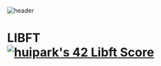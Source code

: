 ![header](https://capsule-render.vercel.app/api?type=waving&height=300&color=0:F0F8FF,100:a82da8&text=42seoul&animation=twinkling&fontColor=FFFFFF&fontSize=55&stroke=200&strokeWidth=0.5&fontAlignY=40)
  
</div>

# LIBFT <br> [![huipark's 42 Libft Score](https://badge42.vercel.app/api/v2/cl7lvyf2400060gl236e4ign9/project/2649743)](https://github.com/JaeSeoKim/badge42)

</div>
